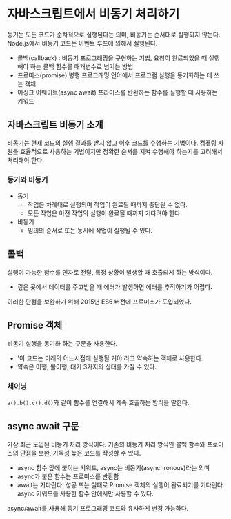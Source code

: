 # 자바스크립트에서 비동기 처리하기
동기는 모든 코드가 순차적으로 실행된다는 의미, 비동기는 순서대로 실행되지 않는다.  
Node.js에서 비동기 코드는 이벤트 루프에 의해서 실행된다.

- 콜백(callback) : 비동기 프로그래밍을 구현하는 기법, 요청이 완료되었을 때 실행해야 하는 콜백 함수를 매개변수로 넘기는 방법
- 프로미스(promise) 병행 프로그래밍 언어에서 프로그램 실행을 동기화하는 데 쓰는 객체
- 어싱크 어웨이트(async await) 프라미스를 반환하는 함수를 실행할 때 사용하는 키워드

## 자바스크립트 비동기 소개
비동기는 현재 코드의 실행 결과를 받지 않고 이후 코드를 수행하는 기법이다. 컴퓨팅 자원을 효율적으로 사용하는 기법이지만 정확한 순서를 지켜 수행해야 하는지를 고려해서 처리해야 한다.
### 동기와 비동기
- 동기
    - 작업은 차례대로 실행되며 작업이 완료될 때까지 중단될 수 없다. 
    - 모든 작업은 이전 작업의 실행이 완료될 때까지 기다려야 한다.
- 비동기
    - 임의의 순서로 또는 동시에 작업이 실행될 수 있다.

## 콜백
실행이 가능한 함수를 인자로 전달, 특정 상황이 발생할 때 호출되게 하는 방식이다.
- 깊은 곳에서 데이터를 주고받을 때 에러가 발생하면 에러를 추적하기가 어렵다.

이러한 단점을 보완하기 위해 2015년 ES6 버전에 프로미스가 도입되었다.

## Promise 객체
비동기 실행을 동기화 하는 구문을 사용한다. 
- '이 코드는 미래의 어느시점에 실행될 거야'라고 약속하는 객체로 사용한다. 
- 약속은 이행, 불이행, 대기 3가지의 상태를 가질 수 있다.

### 체이닝
`a().b().c().d()`와 같이 함수를 연결해서 계속 호출하는 방식을 말한다.

## async await 구문
가장 최근 도입된 비동기 처리 방식이다. 기존의 비동기 처리 방식인 콜백 함수와 프로미스의 단점을 보완, 가독성 높은 코드를 작성할 수 있다. 
- async 함수 앞에 붙이는 키워드, async는 비동기(asynchronous)라는 의미
- async가 붙은 함수는 프로미스를 반환함
- await는 기다린다. 성공 또는 실패로 Promise 객체의 실행이 완료되기를 기다린다. async 키워드를 사용한 함수 안에서만 사용할 수 있다.

async/await를 사용해 동기 프로그래밍 코드와 유사하게 변경 가능하다.